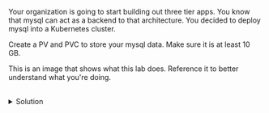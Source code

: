 Your organization is going to start building out three tier apps. You know that mysql can act as a backend to that architecture. You decided to deploy mysql into a Kubernetes cluster.

Create a PV and PVC to store your mysql data. Make sure it is at least 10 GB.

This is an image that shows what this lab does. Reference it to better understand what you're doing.


<br>
<details>
<summary>Solution</summary>
Create a secret password for mysql root user

```plain 
kubectl create secret generic mysql --from-literal=mysql-root-password='Very$ecure1#'
```{{exec}}

To make this more challenging, or if you're prepping for your CKA, make your own PV and PVC here. Make sure the name includes mysql for lab verification purposes.

Inspect the storage file provided.
```plain
cat /answers/mysql-storage.yaml
```{{exec}}

Deploy the storage file provided.
```plain
kubectl create -f /answers/mysql-storage.yaml
```{{exec}}

Inspect the resources that were created

```plain
kubectl get secrets
```{{exec}}

```plain
kubectl get pv,pvc
```{{exec}}

But you may have noticed that you are not able to read the password from the secret, so let's read and decrypt that password.

```plain
kubectl describe secret mysql
```{{exec}}

That only tells you the general information, to see the secret you have to output the secret's data

```plain
kubectl get secret mysql -o jsonpath='{.data}'
```{{exec}}

But you can't read that because it's base64 encoded and you have to decode it.

```plain
echo '<value from above>' | base64 --decode
```

Executing that should show you the password for your database secret.

</details>